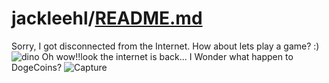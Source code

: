 # jackleehl/[README.md](https://github.com/jackleehl/jackleehl1/files/6324241/README.md)
Sorry, I got disconnected from the Internet. How about lets play a game? :)
![dino](https://user-images.githubusercontent.com/78713092/115014234-a00ef900-9ee4-11eb-8660-26faa3de8739.gif)
Oh wow!!look the internet is back... I Wonder what happen to DogeCoins?
![Capture](https://user-images.githubusercontent.com/78713092/115114265-ed609880-9fc0-11eb-94bd-f07b417a7a10.PNG)
